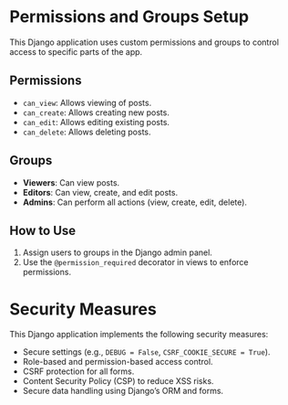 # Permissions and Groups Setup

This Django application uses custom permissions and groups to control access to specific parts of the app.

## Permissions
- `can_view`: Allows viewing of posts.
- `can_create`: Allows creating new posts.
- `can_edit`: Allows editing existing posts.
- `can_delete`: Allows deleting posts.

## Groups
- **Viewers**: Can view posts.
- **Editors**: Can view, create, and edit posts.
- **Admins**: Can perform all actions (view, create, edit, delete).

## How to Use
1. Assign users to groups in the Django admin panel.
2. Use the `@permission_required` decorator in views to enforce permissions.


# Security Measures

This Django application implements the following security measures:
- Secure settings (e.g., `DEBUG = False`, `CSRF_COOKIE_SECURE = True`).
- Role-based and permission-based access control.
- CSRF protection for all forms.
- Content Security Policy (CSP) to reduce XSS risks.
- Secure data handling using Django’s ORM and forms.
